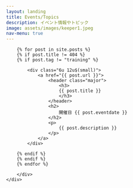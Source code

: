 ```yaml
---
layout: landing
title: Events/Topics
description: イベント情報やトピック
image: assets/images/keeper1.jpeg
nav-menu: true
---
```


<!-- Main -->
<div id="main" class="alt">

<!-- One -->
<section id="one">
	<div class="inner">
		<div class="row">

		{% for post in site.posts %}
		{% if post.title != 404 %}
		{% if post.tag != "training" %}

			<div class="6u 12u$(small)">
				<a href="{{ post.url }}">
					<header class="major">
						<h3>
						{{ post.title }}
						</h3>
					</header>
					<h2>
						開催日 {{ post.eventdate }}
					</h2>
					<p>
						{{ post.description }}
					</p>
				</a>
			</div>

		{% endif %}
		{% endif %}
		{% endfor %}

		</div>
	</div>
</section>

</div>
